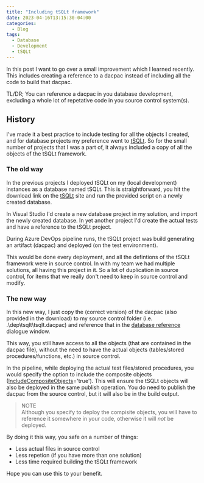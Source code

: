 ```yaml
---
title: "Including tSQLt framework"
date: 2023-04-16T13:15:30-04:00
categories:
  - Blog
tags:
  - Database
  - Development
  - tSQLt
---
```


In this post I want to go over a small improvement which I learned recently. This includes creating a reference to a dacpac instead of including all the code to build that dacpac.

TL/DR; You can reference a dacpac in you database development, excluding a whole lot of repetative code in you source control system(s).

## History

I've made it a best practice to include testing for all the objects I created, and for database projects my preference went to [tSQLt][tsqlt]. So for the small number of projects that I was a part of, it always included a copy of all the objects of the tSQLt framework.

### The old way

In the previous projects I deployed tSQLt on my (local development) instances as a database named tSQLt. This is straightforward, you hit the download link on the [tSQLt][tsqlt] site and run the provided script on a newly created database.

In Visual Studio I'd create a new database project in my solution, and import the newly created database. In yet another project I'd create the actual tests and have a reference to the tSQLt project.

During Azure DevOps pipeline runs, the tSQLt project was build generating an artifact (dacpac) and deployed (on the test environment).

This would be done every deployment, and all the defintions of the tSQLt framework were in source control. In with my team we had multiple solutions, all having this project in it. So a lot of duplication in source control, for items that we really don't need to keep in source control and modify.

### The new way

In this new way, I just copy the (correct version) of the dacpac (also provided in the download) to my source control folder (i.e. .\dep\tsqlt\tsqlt.dacpac) and reference that in the [database reference][composite] dialogue window.

This way, you still have access to all the objects (that are contained in the dacpac file), without the need to have the actual objects (tables/stored procedures/functions, etc.) in source control.

In the pipeline, while deploying the actual test files/stored procedures, you would specify the option to include the composite objects ([IncludeCompositeObjects][sqlpackage]='true'). This will ensure the tSQLt objects will also be deployed in the same publish operation. You do need to publish the dacpac from the source control, but it will also be in the build output.

> NOTE\
> Although you specify to deploy the compisite objects, you will have to reference it somewhere in your code, otherwise it will *not* be deployed.

By doing it this way, you safe on a number of things:

- Less actual files in source control
- Less repetion (if you have more than one solution)
- Less time required building the tSQLt framework

Hope you can use this to your benefit.

[tsqlt]: https://tsqlt.org
[composite]: https://learn.microsoft.com/en-us/sql/ssdt/add-database-reference-dialog-box?view=sql-server-ver16#to-create-a-composite-project
[sqlpackage]: https://learn.microsoft.com/en-us/sql/tools/sqlpackage/sqlpackage-publish?view=sql-server-ver16

